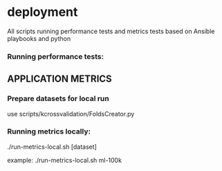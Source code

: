 # deployment

All scripts running performance tests and metrics tests based on Ansible playbooks and python

### Running performance tests:



## APPLICATION METRICS

### Prepare datasets for local run

use scripts/kcrossvalidation/FoldsCreator.py 

### Running metrics locally:
./run-metrics-local.sh [dataset] 

example:
./run-metrics-local.sh ml-100k

